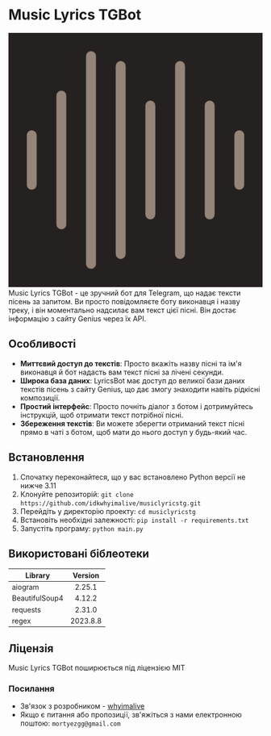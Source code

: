 # Music Lyrics TGBot
![](/images/ava.png)
Music Lyrics TGBot - це зручний бот для Telegram, що надає тексти пісень за запитом. Ви просто повідомляєте боту виконавця і назву треку, і він моментально надсилає вам текст цієї пісні. Він достає інформацію з сайту Genius через їх API.

## Особливості
* **Миттєвий доступ до текстів**: Просто вкажіть назву пісні та ім'я виконавця й бот надасть вам текст пісні за лічені секунди.
* **Широка база даних**: LyricsBot має доступ до великої бази даних текстів пісень з сайту Genius, що дає змогу знаходити навіть рідкісні композиції.
* **Простий інтерфейс**: Просто почніть діалог з ботом і дотримуйтесь інструкцій, щоб отримати текст потрібної пісні.
* **Збереження текстів**: Ви можете зберегти отриманий текст пісні прямо в чаті з ботом, щоб мати до нього доступ у будь-який час.

## Встановлення
1. Спочатку переконайтеся, що у вас встановлено Python версії не нижче 3.11
2. Клонуйте репозиторій: ```git clone https://github.com/idkwhyimalive/musiclyricstg.git```
3. Перейдіть у директорію проекту: ```cd musiclyricstg```
4. Встановіть необхідні залежності: ```pip install -r requirements.txt```
5. Запустіть програму: ```python main.py```

## Використовані біблеотеки

| Library  | Version |
| ------------- |:-------------:|
| aiogram      | 2.25.1     |
| BeautifulSoup4      | 4.12.2     |
| requests      | 2.31.0     |
| regex      | 2023.8.8     |


## Ліцензія
Music Lyrics TGBot поширюється під ліцензією MIT


### Посилання
* Зв'язок з розробником - [whyimalive](https://t.me/idkwhyimalive)
* Якщо є питання або пропозиції, зв'яжіться з нами електронною поштою: ```mortyezgg@gmail.com```
